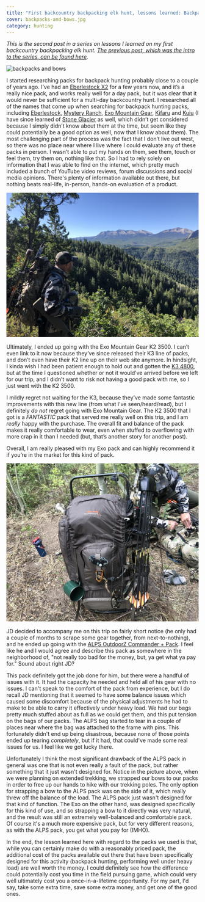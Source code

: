 ```yaml
---
title: "First backcountry backpacking elk hunt, lessons learned: Backpacks"
cover: backpacks-and-bows.jpg
category: hunting
---
```


_This is the second post in a series on lessons I learned on my first backcountry backpacking elk hunt. [The previous post, which was the intro to the series, can be found here](/first-backpacking-elk-hunt-lessons-learned-intro)._

![backpacks and bows](backpacks-and-bows.jpg)

I started researching packs for backpack hunting probably close to a couple of years ago. I’ve had an [Eberlestock X2](https://eberlestock.com/products/x2-pack) for a few years now, and it’s a really nice pack, and works really well for a day pack, but it was clear that it would never be sufficient for a multi-day backcountry hunt.  I researched all of the names that come up when searching for backpack hunting packs, including [Eberlestock](https://eberlestock.com/), [Mystery Ranch](https://www.mysteryranch.com/), [Exo Mountain Gear](https://exomtngear.com/), [Kifaru](https://kifaru.net/) and [Kuiu](https://www.kuiu.com/) (I have since learned of [Stone Glacier](https://www.stoneglacier.com/) as well, which didn’t get considered because I simply didn’t know about them at the time, but seem like they could potentially be a good option as well, now that I know about them). The most challenging part of the process was the fact that I don’t live out west, so there was no place near where I live where I could evaluate any of these packs in person. I wasn’t able to put my hands on them, see them, touch or feel them, try them on, nothing like that. So I had to rely solely on information that I was able to find on the internet, which pretty much included a bunch of YouTube video reviews, forum discussions and social media opinions. There's plenty of information available out there, but nothing beats real-life, in-person, hands-on evaluation of a product.

![my Exo K2 3500](my-pack-with-my-bow-strapped-to-it.png "The Exo Mountain Gear K2 3500 with my bow strapped to it")

Ultimately, I ended up going with the Exo Mountain Gear K2 3500. I can’t even link to it now because they’ve since released their K3 line of packs, and don’t even have their K2 line up on their web site anymore. In hindsight, I kinda wish I had been patient enough to hold out and gotten the [K3 4800](https://exomtngear.com/collections/packs/products/k3-4800-pack-system?variant=19549189242947), but at the time I questioned whether or not it would’ve arrived before we left for our trip, and I didn’t want to risk not having a good pack with me, so I just went with the K2 3500.

I mildly regret not waiting for the K3, because they’ve made some fantastic improvements with this new line (from what I’ve seen/heard/read), but I definitely _do not_ regret going with Exo Mountain Gear. The K2 3500 that I got is a _FANTASTIC_ pack that served me really well on this trip, and I am _really_ happy with the purchase. The overall fit and balance of the pack makes it really comfortable to wear, even when stuffed to overflowing with more crap in it than I needed (but, that’s another story for another post).

Overall, I am really pleased with my Exo pack and can highly recommend it if you’re in the market for this kind of pack.

![JD's ALPS OutdoorZ Commander+ pack](jds-pack.png "The ALPS OutdoorZ Commander + Pack Bag")

JD decided to accompany me on this trip on fairly short notice (he only had a couple of months to scrape some gear together, from next-to-nothing), and he ended up going with the [ALPS OutdoorZ Commander + Pack](https://amzn.com/B004R7L7YU). I feel like he and I would agree and describe this pack as somewhere in the neighborhood of, "not really too bad for the money, but, ya get what ya pay for." Sound about right JD?

This pack definitely got the job done for him, but there were a handful of issues with it. It had the capacity he needed and held all of his gear with no issues. I can't speak to the comfort of the pack from experience, but I do recall JD mentioning that it seemed to have some balance issues which caused some discomfort because of the physical adjustments he had to make to be able to carry it effectively under heavy load. We had our bags pretty much stuffed about as full as we could get them, and this put tension on the bags of our packs. The ALPS bag started to tear in a couple of places near where the bag was attached to the frame with pins. This fortunately didn't end up being disastrous, because none of those points ended up tearing _completely_, but if it had, that could've made some real issues for us. I feel like we got lucky there.

Unfortunately I think the most significant drawback of the ALPS pack in general was one that is not even really a fault of the pack, but rather something that it just wasn't designed for. Notice in the picture above, when we were planning on extended trekking, we strapped our bows to our packs in order to free up our hands to hike with our trekking poles. The only option for strapping a bow to the ALPS pack was on the side of it, which really threw off the balance of the load. The ALPS pack just wasn't designed for that kind of function. The Exo on the other hand, was designed specifically for this kind of use, and so strapping a bow to it directly was very natural, and the result was still an extremely well-balanced and comfortable pack. Of course it's a much more expensive pack, but for very different reasons, as with the ALPS pack, you get what you pay for (IMHO).

In the end, the lesson learned here with regard to the packs we used is that, while you can certainly make do with a reasonably priced pack, the additional cost of the packs available out there that have been specifically designed for this activity (backpack hunting, performing well under heavy load) are well worth the money. I could definitely see how the difference could potentially cost you time in the field pursuing game, which could very well ultimately cost you a once-in-a-lifetime opportunity. For my part, I'd say, take some extra time, save some extra money, and get one of the good ones.

